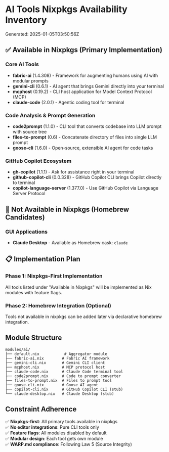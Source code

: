 # AI Tools Nixpkgs Availability Inventory

Generated: 2025-01-05T03:50:56Z

## ✅ Available in Nixpkgs (Primary Implementation)

### Core AI Tools
- **fabric-ai** (1.4.308) - Framework for augmenting humans using AI with modular prompts
- **gemini-cli** (0.6.1) - AI agent that brings Gemini directly into your terminal
- **mcphost** (0.19.2) - CLI host application for Model Context Protocol (MCP)
- **claude-code** (2.0.1) - Agentic coding tool for terminal

### Code Analysis & Prompt Generation
- **code2prompt** (1.1.0) - CLI tool that converts codebase into LLM prompt with source tree
- **files-to-prompt** (0.6) - Concatenate directory of files into single LLM prompt
- **goose-cli** (1.6.0) - Open-source, extensible AI agent for code tasks

### GitHub Copilot Ecosystem
- **gh-copilot** (1.1.1) - Ask for assistance right in your terminal
- **github-copilot-cli** (0.0.328) - GitHub Copilot CLI brings Copilot directly to terminal
- **copilot-language-server** (1.377.0) - Use GitHub Copilot via Language Server Protocol

## 🚫 Not Available in Nixpkgs (Homebrew Candidates)

### GUI Applications
- **Claude Desktop** - Available as Homebrew cask: `claude`

## 📋 Implementation Plan

### Phase 1: Nixpkgs-First Implementation
All tools listed under "Available in Nixpkgs" will be implemented as Nix modules with feature flags.

### Phase 2: Homebrew Integration (Optional)
Tools not available in nixpkgs can be added later via declarative homebrew integration.

## Module Structure

```
modules/ai/
├── default.nix           # Aggregator module
├── fabric-ai.nix        # Fabric AI framework
├── gemini-cli.nix       # Gemini CLI client
├── mcphost.nix          # MCP protocol host
├── claude-code.nix      # Claude Code terminal tool
├── code2prompt.nix      # Code to prompt converter
├── files-to-prompt.nix  # Files to prompt tool
├── goose-cli.nix        # Goose AI agent
├── copilot-cli.nix      # GitHub Copilot CLI (stub)
└── claude-desktop.nix   # Claude Desktop (stub)
```

## Constraint Adherence

✅ **Nixpkgs-first**: All primary tools available in nixpkgs  
✅ **No editor integrations**: Pure CLI tools only  
✅ **Feature flags**: All modules disabled by default  
✅ **Modular design**: Each tool gets own module  
✅ **WARP.md compliance**: Following Law 5 (Source Integrity)